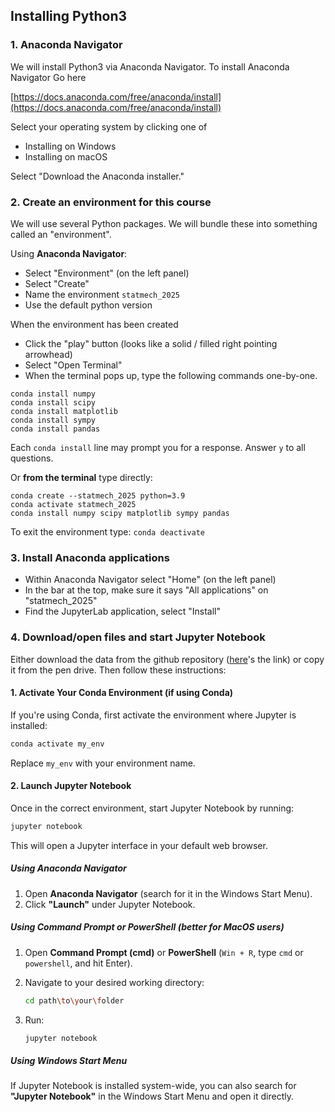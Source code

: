 ## Installing Python3

### 1. Anaconda Navigator
We will install Python3 via Anaconda Navigator.
To install Anaconda Navigator
Go here

[https://docs.anaconda.com/free/anaconda/install](https://docs.anaconda.com/free/anaconda/install)

Select your operating system by clicking one of

- Installing on Windows
- Installing on macOS

Select
"Download the Anaconda installer."


### 2. Create an environment for this course

We will use several Python packages.
We will bundle these into something called an "environment".

 Using **Anaconda Navigator**:
- Select "Environment" (on the left panel)
- Select "Create" 
- Name the environment `statmech_2025`
- Use the default python version

When the environment has been created

- Click the "play" button
(looks like a solid / filled right pointing arrowhead)
- Select "Open Terminal"
- When the terminal pops up, type the following commands one-by-one.

```
conda install numpy
conda install scipy
conda install matplotlib
conda install sympy
conda install pandas
```

Each `conda install` line may prompt you for a response. Answer `y` to all questions.


Or **from the terminal** type directly:

```
conda create --statmech_2025 python=3.9
conda activate statmech_2025
conda install numpy scipy matplotlib sympy pandas
```

To exit the environment type: `conda deactivate`
### 3. Install Anaconda applications

- Within Anaconda Navigator select "Home" (on the left panel)
- In the bar at the top, make sure it says
"All applications" on "statmech_2025"
- Find the JupyterLab application, select "Install"

### 4. Download/open files and start Jupyter Notebook

Either download the data from the github repository ([here](https://github.com/federicatroni/StatisticalMechanics-Kigali2025.git)'s the link) or copy it from the pen drive. Then follow these instructions:
#### 1. Activate Your Conda Environment (if using Conda)

If you're using Conda, first activate the environment where Jupyter is installed:

```bash
conda activate my_env
```
Replace `my_env` with your environment name.

#### 2. Launch Jupyter Notebook

Once in the correct environment, start Jupyter Notebook by running:

```bash
jupyter notebook
```
This will open a Jupyter interface in your default web browser.

##### Using Anaconda Navigator

1. Open **Anaconda Navigator** (search for it in the Windows Start Menu).
2. Click **"Launch"** under Jupyter Notebook.

##### Using Command Prompt or PowerShell (better for MacOS users)

1. Open **Command Prompt (cmd)** or **PowerShell** (`Win + R`, type `cmd` or `powershell`, and hit Enter).
2. Navigate to your desired working directory:
   
   ```bash
   cd path\to\your\folder
   ```

3. Run:
   
   ```bash
   jupyter notebook
   ```

##### Using Windows Start Menu

If Jupyter Notebook is installed system-wide, you can also search for **"Jupyter Notebook"** in the Windows Start Menu and open it directly.
